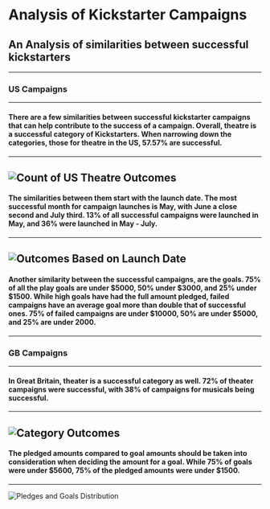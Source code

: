 # Analysis of Kickstarter Campaigns
## An Analysis of similarities between successful kickstarters
---
### US Campaigns
---
#### There are a few similarities between successful kickstarter campaigns that can help contribute to the success of a campaign. Overall, theatre is a successful category of Kickstarters. When narrowing down the categories, those for theatre in the US, 57.57% are successful. 
---
![Count of US Theatre Outcomes](https://user-images.githubusercontent.com/116474586/199389942-aca661b7-c46b-47af-a98e-5228f61a9eb0.png)
---
#### The similarities between them start with the launch date. The most successful month for campaign launches is May, with June a close second and July third. 13% of all successful campaigns were launched in May, and 36% were launched in May - July.
---
![Outcomes Based on Launch Date ](https://user-images.githubusercontent.com/116474586/199389903-74862271-849a-4a76-98e4-7fed76f256a1.png)
---
#### Another similarity between the successful campaigns, are the goals. 75% of all the play goals are under $5000, 50% under $3000, and 25% under $1500. While high goals have had the full amount pledged, failed campaigns have an average goal more than double that of successful ones. 75% of failed campaigns are under $10000, 50% are under $5000, and 25% are under 2000.
--- 
### GB Campaigns
---
#### In Great Britain, theater is a successful category as well. 72% of theater campaigns were successful, with 38% of campaigns for musicals being successful.
---
![Category Outcomes](https://user-images.githubusercontent.com/116474586/199389858-006944b1-0802-4020-8fb8-2324cdeeb7e0.png)
---
#### The pledged amounts compared to goal amounts should be taken into consideration when deciding the amount for a goal. While 75% of goals were under $5600, 75% of the pledged amounts were under $1500. 
---
![Pledges and Goals Distribution](https://user-images.githubusercontent.com/116474586/199389963-f2bba4e0-7620-418a-9df9-9e035ff5ea63.png)
